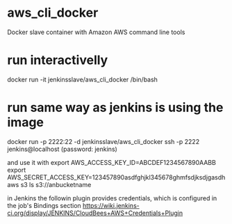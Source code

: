 # aws_cli_docker
Docker slave container with Amazon AWS command line tools

# run interactivelly
docker run -it jenkinsslave/aws_cli_docker /bin/bash

# run same way as jenkins is using the image
docker run -p 2222:22 -d jenkinsslave/aws_cli_docker
ssh -p 2222 jenkins@localhost
(password: jenkins)

and use it with 
export AWS_ACCESS_KEY_ID=ABCDEF1234567890AABB
export AWS_SECRET_ACCESS_KEY=123457890asdfghjkl345678ghmfsdjksdjgasdh
aws s3 ls s3://anbucketname

in Jenkins the followin plugin provides credentials, which is configured in the job's Bindings section
https://wiki.jenkins-ci.org/display/JENKINS/CloudBees+AWS+Credentials+Plugin
